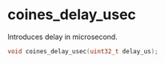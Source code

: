 # coines_delay_usec
Introduces delay in microsecond.

```C
void coines_delay_usec(uint32_t delay_us);
```